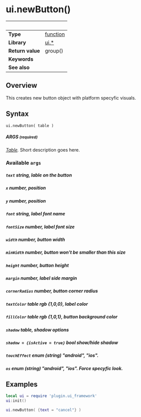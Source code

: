# ui.newButton()

|                      | &nbsp; 
| -------------------- | ---------------------------------------------------------------
| __Type__             | [function](http://docs.coronalabs.com/api/type/Function.html)
| __Library__          | [ui.*](Readme.markdown)
| __Return value__     | group()
| __Keywords__         | 
| __See also__         | 


## Overview

This creates new button object with platform specyfic visuals.


## Syntax

	ui.newButton( table )

##### ARGS <small>(required)</small>
_[Table](http://docs.coronalabs.com/api/type/Table.html)._ Short description goes here.

### Available `args`

##### `text` string, lable on the button
##### `x` number, position
##### `y` number, position
##### `font` string, label font name
##### `fontSize` number, label font size
##### `width` number, button width
##### `minWidth` number, button won't be smaller than this size
##### `height` number, button height
##### `margin` number, label side margin
##### `cornerRadius` number, button corner radius
##### `textColor` table rgb {1,0,0}, label color
##### `fillColor` table rgb {1,0,1}, button background color
##### `shadow` table, shadow options
##### `shadow = {isActive = true}` bool show/hide shadow
##### `touchEffect` enum (string) "android", "ios".
##### `os` enum (string) "android", "ios". Force specyfic look.

## Examples

``````lua
local ui = require 'plugin.ui_framework'
ui:init()

ui.newButton( {text = "cancel"} )
``````
